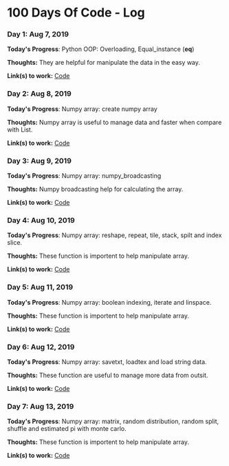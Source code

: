 # 100 Days Of Code - Log


### Day 1: Aug 7, 2019

**Today's Progress**: Python OOP: Overloading, Equal_instance (__eq__)

**Thoughts:** They are helpful for manipulate the data in the easy way.

**Link(s) to work:** 
[Code](https://github.com/worasuch/LearnPython.git)



### Day 2: Aug 8, 2019

**Today's Progress**: Numpy array: create numpy array

**Thoughts:** Numpy array is useful to manage data and faster when compare with List.

**Link(s) to work:** 
[Code](https://github.com/worasuch/LearnPython/blob/master/Create%20array%20numpy.ipynb)



### Day 3: Aug 9, 2019

**Today's Progress**: Numpy array: numpy_broadcasting

**Thoughts:** Numpy broadcasting help for calculating the array.

**Link(s) to work:** 
[Code](https://github.com/worasuch/LearnPython/blob/master/numpy_broadcasting.ipynb)



### Day 4: Aug 10, 2019

**Today's Progress**: Numpy array: reshape, repeat, tile, stack, spilt and index slice.

**Thoughts:** These function is importent to help manipulate array.

**Link(s) to work:** 
[Code](https://github.com/worasuch/LearnPython.git)



### Day 5: Aug 11, 2019

**Today's Progress**: Numpy array: boolean indexing, iterate and linspace.

**Thoughts:** These function is importent to help manipulate array.

**Link(s) to work:** 
[Code](https://github.com/worasuch/LearnPython.git)



### Day 6: Aug 12, 2019

**Today's Progress**: Numpy array: savetxt, loadtex and load string data.

**Thoughts:** These function are useful to manage more data from outsit.

**Link(s) to work:** 
[Code](https://github.com/worasuch/LearnPython.git)



### Day 7: Aug 13, 2019

**Today's Progress**: Numpy array: matrix, random distribution, random split, shuffle and estimated pi with monte carlo.

**Thoughts:** These function is importent to help manipulate array.

**Link(s) to work:** 
[Code](https://github.com/worasuch/LearnPython.git)
